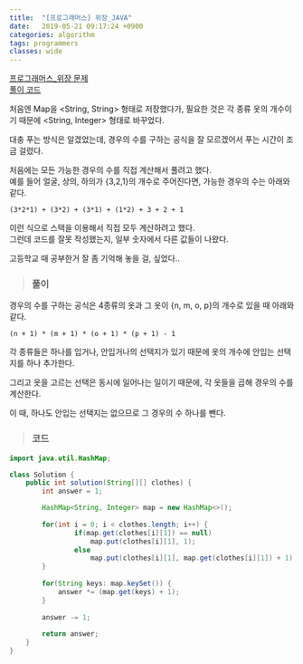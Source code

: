 ```yaml
---
title:  "[프로그래머스] 위장_JAVA"
date:   2019-05-21 09:17:24 +0900
categories: algorithm
tags: programmers
classes: wide
---
```


[프로그래머스_위장 문제](https://programmers.co.kr/learn/courses/30/lessons/42578)  
[풀이 코드](https://github.com/2ssue/Algorithm/blob/master/Programmers/42578.java)  
  
처음엔 Map을 <String, String> 형태로 저장했다가, 필요한 것은 각 종류 옷의 개수이기 때문에 <String, Integer> 형태로 바꾸었다.  
  
대충 푸는 방식은 알겠었는데, 경우의 수를 구하는 공식을 잘 모르겠어서 푸는 시간이 조금 걸렸다.  
  
처음에는 모든 가능한 경우의 수를 직접 계산해서 풀려고 했다.  
예를 들어 얼굴, 상의, 하의가 {3,2,1}의 개수로 주어진다면, 가능한 경우의 수는 아래와 같다.  

```
(3*2*1) + (3*2) + (3*1) + (1*2) + 3 + 2 + 1
```
  
이런 식으로 스택을 이용해서 직접 모두 계산하려고 했다.  
그런데 코드를 잘못 작성했는지, 일부 숫자에서 다른 값들이 나왔다.  
  
고등학교 때 공부한거 잘 좀 기억해 놓을 걸, 싶었다..  
  
> ### 풀이

경우의 수를 구하는 공식은 4종류의 옷과 그 옷이 {n, m, o, p}의 개수로 있을 때 아래와 같다.  

```
(n + 1) * (m + 1) * (o + 1) * (p + 1) - 1
```

각 종류들은 하나를 입거나, 안입거나의 선택지가 있기 때문에 옷의 개수에 안입는 선택지를 하나 추가한다.  
  
그리고 옷을 고르는 선택은 동시에 일어나는 일이기 때문에, 각 옷들을 곱해 경우의 수를 계산한다.  
  
이 때, 하나도 안입는 선택지는 없으므로 그 경우의 수 하나를 뺀다.  
  
> ### 코드

```java
import java.util.HashMap;

class Solution {
    public int solution(String[][] clothes) {
    	int answer = 1; 

    	HashMap<String, Integer> map = new HashMap<>();
    	
    	for(int i = 0; i < clothes.length; i++) {
    			if(map.get(clothes[i][1]) == null)
    				map.put(clothes[i][1], 1);
    			else
    				map.put(clothes[i][1], map.get(clothes[i][1]) + 1);
    	}
    	
    	for(String keys: map.keySet()) {
    		answer *= (map.get(keys) + 1);
    	}
        
    	answer -= 1;
        
        return answer;
    }
}
```